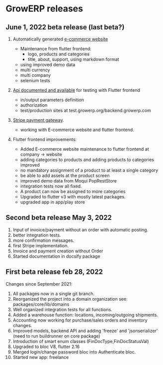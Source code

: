 # GrowERP releases


## June 1, 2022 beta release (last beta?) 

1. Automatically generated [e-commerce website](../end_user/marketing_sales.md)
	- Maintenance from flutter frontend:
		- logo, products and categories
		- title, about, support, using markdown format
	- using improved demo data
	- multi currency
	- multi company
	- selenium tests

2. [Api documented and available](technical_user/api.md) for testing with Flutter frontend
	- in/output parameters definition
	- authorization
	- test/production sites at test.growerp.org/backend.growerp.com

3. [Stripe payment gateway](technical_user/stripe.md).
	- working with E-commerce website and flutter frontend.

4. Flutter frontend improvements:
	- Added E-commerce website maintenance to flutter frontend at company -> website
	- adding categories to products and adding products to categories improved
	- no mandatory assignment of a product to at least a single category
	- be able to add assets at the product screen
	- improved demo data from Moqui PopRestStore
	- integration tests now all fixed.
	- A product can now be assigned to more categories
	- Upgraded to flutter v3 with mostly latest packages.
	- upgraded app in app/play store

## Second beta release May 3, 2022

1. Input of invoice/payment without an order with automatic posting.
2. better integration tests.
3. more confirmation messages.
4. first Stripe implementation.
5. Invoice and payment creation without Order
6. Started documentation in docsify package

## First beta release feb 28, 2022

Changes since September 2021:

1. All packages now in a single git branch.
2. Reorganized the project into a domain organization see: packages/core/lib/domains
3. Well organized integration tests for all functions.
4. Added a warehouse function: locations, incoming/outgoing shipments.
5. Accounting now working for purchase/sales orders and inventory changes.
6. Improved models, backend API and adding 'freeze' and 'jsonserializer' (need to run buildrunner on core package)
7. Introduction of smart enum classes (FinDocType,FinDocStatusVal)
8. Upgraded to bloc V8, flutter 2.16
9. Merged login/change password bloc into Authenticate bloc.
10. Started new app: freelance

